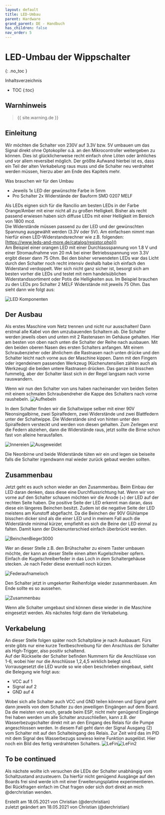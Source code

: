 ```yaml
---
layout: default
title: LED-Umbau
parent: Hardware
grand_parent: DE - Handbuch
has_children: false
nav_order: 5
---
```


# LED-Umbau der Wippschalter
{: .no_toc }

Inhaltsverzeichnis

* TOC
{:toc}

## Warnhinweis

> {{ site.warning.de }}

## Einleitung
Wir möchten die Schalter von 230V auf 3.3V bzw. 5V umbauen um das Signal direkt ohne Optokopller o.ä. an den Mikrocontroller weitergeben zu können. Dies ist glücklicherweise recht einfach ohne Löten oder änhliches und vor allem reversibel möglich. Der größte Aufwand hierbei ist es, dass ein Teil der alten Verkabelung raus muss und die Schalter neu verdrahtet werden müssen, hierzu aber am Ende des Kapitels mehr. 

Was brauchen wir für den Umbau  
- Jeweils 1x LED der gewünschte Farbe in 5mm  
- Pro Schalter 2x Widerstände der Bauform SMD 0207 MELF

Als LEDs eignen sich für die Rancilio am besten LEDs in der Farbe Orange/Amber mit einer nicht all zu großen Helligkeit. Bisher als recht passend erwiesen haben sich diffuse LEDs mit einer Helligkeit im Bereich von 1800 mcd.   
Die Widerstände müssen passend zu der LED und der gewünschten Spannung ausgewählt werden (3.3V oder 5V).
Am einfachsen nimmt man hierfür einen LED-Widerstandsrechner wie z.B. folgenden:  
[https://www.leds-and-more.de/catalog/resistor.php]()  
Am Beispiel einer orangen LED mit einer Durchlassspannung von 1.8 V und einer Stromaufnahme von 20 mA bei einer Betriebsspannung von 3.3V ergibt dieser dann 75 Ohm. Bei den bisher verwendeten LEDs war das Licht durch den Schalter noch recht intensiv deshalb habe ich einfach den Widerstand verdoppelt. Wer sich nicht ganz sicher ist, besorgt sich am besten vorher die LEDs und testet mit nem handelsüblichen Widerstandssortiment oder Potis die Helligkeiten aus. Im Beispiel brauchen zu den LEDs pro Schalter 2 MELF Widerstände mit jeweils 75 Ohm. Das sieht dann wie folgt aus:

![LED Komponenten](../../img/hardware/led-mod/IMG_2856.png)

## Der Ausbau
Als erstes Maschine vom Netz trennen und nicht nur ausschalten! Dann erstmal alle Kabel von den umzubauenden Schaltern ab. Die Schalter werden jeweils oben und unten mit 2 Rastenasen im Gehäuse gehalten. Hier am besten von oben nach unten die Schalter der Reihe nach ausbauen. Mit den beiden oberen Nasen des ersten Schalters anfangen. Mit einem Schraubenzieher oder ähnlichem die Rastnasen nach unten drücke und den Schalter leicht nach vorne aus der Maschine kippen. Dann mit den Fingern oder irgendeinem passenden Werkzeug (Küchenutensilien zählen auch als Werkzeug) die beiden untere Rastnasen drücken. Das ganze ist bisschen fummelig, aber der Schalter lässt sich in der Regel langsam nach vorne rauswandern. 

Wenn wir nun den Schalter von uns haben nacheinander von beiden Seiten mit einem schmalen Schraubendreher die Kappe des Schalters nach vorne raushebeln. 
![Aufhebeln](../../img/hardware/led-mod/IMG_2854.png)

In dem Schalter finden wir die Schaltwippe selber mit einer 90V Neonsingalbirne, zwei Spiralfedern, zwei Widerstände und zwei Blattfedern unter der Schaltwippe. Die Widerstände sind von hinten unter den Spiralfedern versteckt und werden von diesen gehalten. Zum Zerlegen erst die Federn abziehen, dann die Widerstände raus, jetzt sollte die Birne schon fast von alleine herausfallen.  

![Innereien](../../img/hardware/led-mod/IMG_2687.png) ![Ausgeweidet](../../img/hardware/led-mod/IMG_2855.png)
 

Die Neonbirne und beide Widerstände tüten wir ein und legen sie beiseite falls die Schalter irgendwann mal wieder zurück gebaut werden sollten. 

## Zusammenbau
Jetzt geht es auch schon wieder an den Zusammenbau. Beim Einbau der LED daran denken, dass diese eine Durchflussrichtung hat. Wenn wir von vorne auf den Schalter schauen möchten wir die Anode (+) der LED auf der rechten Seite haben. Die positive Seite der LED erkennt man daran, dass diese ein längeres Beinchen besitzt. Zudem ist die negative Seite der LED meistens am Kunstoff abgeflacht. 
Da die Beinchen der 90V Glühlampe bisschen dicker sind als die einer LED und in meinem Fall auch die Widerstände minimal kürzer, empfiehlt es sich die Beine der LED einmal zu falten. Damit kann der Dickenunterschied einfach überbrückt werden.

![BeinchenBieger3000](../../img/hardware/led-mod/IMG_2857.png)

Wer an dieser Stelle z.B. den Brühschalter zu einem Taster umbauen möchte, der kann an dieser Stelle einen alten Kugelschreiber opfern. Einfach die Kugelschreiberfeder in das Loch in dem Schaltergehäuse stecken. Je nach Feder diese eventuell noch kürzen. 

![Federaufnameloch](../../img/hardware/led-mod/IMG_2865.png)

Den Schalter jetzt in umgekerter Reihenfolge wieder zusammenbauen. Am Ende sollte es so aussehen. 

![Zusammenbau](../../img/hardware/led-mod/IMG_2864.png)

Wenn alle Schalter umgebaut sind können diese wieder in die Maschine eingesetzt werden. Als nächstes folgt dann die Verkabelung.

## Verkabelung

An dieser Stelle folgen später noch Schaltpläne je nach Ausbauart. Fürs erste gibts nur eine kurze Textbeschreibung für den Anschluss der Schalter als High-Trigger, also positiv schaltend.  
Auf der Rückseite der Schalter befinden Nummern für die Anschlüsse von 1-6, wobei hier nur die Anschlüsse 1,2,4,5 wirklich belegt sind. Vorrausgesetzt die LED wurde so wie oben beschrieben eingebaut, sieht die Belegung wie folgt aus:  

- VCC auf 1
- Signal auf 2
- GND auf 4

Wobei sich alle Schalter auch VCC und GND teilen können und Signal geht dann jeweils von dem Schalter zu den jeweiligen Eingängen auf dem Board. Da die meisten von euch, gerade beim ESP, nicht mehr genügend Eingänge frei haben werden um alle Schalter anzuschließen, kann z.B. der Wasserbezugschalter direkt mit an den Eingang des Relais für die Pumpe angeschlossen werden. In diesem Fall geht dann der Signal Ausgang (2) vom Schalter mit auf den Schalteingang des Relais. Zur Zeit wird das im PID mit dem Signal des Wasserbezugs sowieso keine Funktion ausgelöst.
Hier noch ein Bild des fertig verdrahteten Schalters.
![LeFin](../../img/hardware/led-mod/IMG_2866.png)![LeFin2](../../img/hardware/led-mod/IMG_2867.png)
 


## To be continued
Als nächste wollte ich versuchen die LEDs der Schalter unabhängig vom Schaltzustand anzusteuern. Da hierfür nicht genügend Ausgänge auf den Boards frei sind werde ich mit einer Erweiterungsplatine experimentieren. Bei Rückfragen einfach im Chat fragen oder sich dort direkt an mich @derchristian wenden.

Erstellt am 18.05.2021 von Christian (@derchristian)  
zuletzt geändert am 18.05.2021 von Christian (@derchristian)






